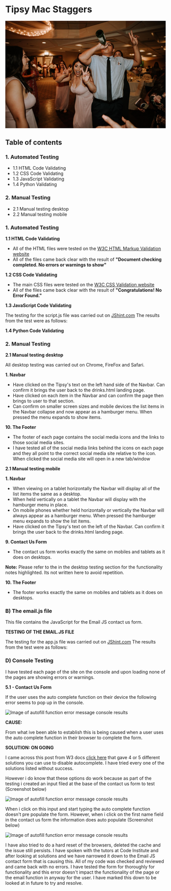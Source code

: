 # **Tipsy Mac Staggers** #
![Image of people drinking](assets/images/readme_images/people_drinking.jpg)
>
## **Table of contents** ##

### **1. Automated Testing** ###

* 1.1 HTML Code Validating 
* 1.2 CSS Code Validating 
* 1.3 JavaScript Validating
* 1.4 Python Validating

### **2. Manual Testing** ###

* 2.1 Manual testing desktop
* 2.2 Manual testing mobile

>

### **1. Automated Testing** ###

**1.1 HTML Code Validating**

* All of the HTML files were tested on the [W3C HTML Markup Validation website](https://validator.w3.org/)
* All of the files came back clear with the result of **"Document checking completed. No errors or warnings to show"**

**1.2 CSS Code Validating**

* The main CSS files were tested on the [W3C CSS  Validation website](https://jigsaw.w3.org/css-validator/) 
* All of the files came back clear with the result of **"Congratulations! No Error Found."**

**1.3 JavaScript Code Validating**

The testing for the script.js file was carried out on [JShint.com](https://jshint.com/) The results from the test were as follows:

**1.4 Python Code Validating**

>

### **2. Manual Testing** ###

**2.1 Manual testing desktop**

All desktop testing was carried out on Chrome, FireFox and Safari. 

**1. Navbar**

* Have clicked on the Tipsy's text on the left hand side of the Navbar. Can confirm it brings the user back to the drinks.html landing page.
* Have clicked on each item in the Navbar and can confirm the page then brings to user to that section.
* Can confirm on smaller screen sizes and mobile devices the list items in the Navbar collapse and now appear as a hamburger menu. When pressed the menu expands to show items. 

<!-- **9. Contact Us Form**

* I have used Email JS for this contact us form. When the user sends an email via the website they will receive a pop up notification confirming their message has been sent. 
* I will also receive an email with the users message and details. First name and e-mail address are required fields and the message will not send unless these fields have been populated. 
* The user will also receive an automated email from the site confirming their message has been received and confirms someone will be in contact with them soon.
* I have also added a spell check to the free text message box on the contact us form. 

**Note:** - Once the user message has been submitted via the site, the auto reply can sometimes vary in the speed of the response being sent to the user. Sometimes i have tested it and the response is immediate, other times it may take several minutes to be sent. I have set it so Email JS should send the automated email reply immediately. Any delay is entirely down to Email JS and is out of my control. All of the pages contact us forms use the exact same JS code from the email.js file so there is no error there. Also all of the incoming and outgoing emails in the Email JS dashboard have been set up correctly. 

I am using the free Email JS service and not the paid subscription one so one factor i thought that may be causing this could be the day/time that the email is sent/replied to. At peak times there may be a lot of sites using the service and this could be leading to the delay. 

The incoming message that the site receives from the user is always received straight away. -->

**10. The Footer**

* The footer of each page contains the social media icons and the links to those social media sites. 
* I have tested all of the social media links behind the icons on each page and they all point to the correct social media site relative to the icon. When clicked the social media site will open in a new tab/window 

>

**2.1 Manual testing mobile**

**1. Navbar**

* When viewing on a tablet horizontally the Navbar will display all of the list items the same as a desktop. 
* When held vertically on a tablet the Navbar will display with the hamburger menu in place. 
* On mobile phones whether held horizontally or vertically the Navbar will always appear as a hamburger menu. When pressed the hamburger menu expands to show the list items. 
* Have clicked on the Tipsy's text on the left of the Navbar. Can confirm it brings the user back to the drinks.html landing page.

**9. Contact Us Form**

* The contact us form works exactly the same on mobiles and tablets as it does on desktops. 

**Note:** Please refer to the in the desktop testing section for the functionality notes highlighted. Its not written here to avoid repetition. 

**10. The Footer**

* The footer works exactly the same on mobiles and tablets as it does on desktops.  

>

### **B) The email.js file** ###

This file contains the JavaScript for the Email JS contact us form. 

**TESTING OF THE EMAIL.JS FILE**

The testing for the app.js file was carried out on [JShint.com](https://jshint.com/) The results from the test were as follows:

>

### **D) Console Testing** ###

I have tested each page of the site on the console and upon loading none of the pages are showing errors or warnings. 

>

**5.1 - Contact Us Form**

If the user uses the auto complete function on their device the following error seems to pop up in the console. 

![Image of autofill function error message console results](assets/readme-images/contact-us-error-1.png)

**CAUSE:**

From what ive been able to establish this is being caused when a user uses the auto complete function in their browser to complete the form.

**SOLUTION: ON GOING**

I came across this post from W3 docs [click here](https://www.w3docs.com/snippets/html/how-to-disable-browser-autocomplete-and-autofill-on-html-form-and-input-fields.html) that gave 4 or 5 different solutions you can use to disable autocomplete. I have tried every one of the solutions listed without success.

However i do know that these options do work because as part of the testing i created an input filed at the base of the contact us form to test (Screenshot below)

![Image of autofill function error message console results](assets/readme-images/contact-us-test-field.png)

When i click on this input and start typing the auto complete function doesn't pre populate the form. However, when i click on the first name field in the contact us form the information does auto populate (Screenshot below)

![Image of autofill function error message console results](assets/readme-images/contact-us-error-2.png)

I have also tried to do a hard reset of the browsers, deleted the cache and the issue still persists. I have spoken with the tutors at Code Institute and after looking at solutions and we have narrowed it down to the Email JS contact form that is causing this. All of my code was checked and reviewed and came back with no errors. I have tested the form for thoroughly for functionality and this error doesn't impact the functionality of the page or the email function in anyway for the user. I have marked this down to be looked at in future to try and resolve. 
>


